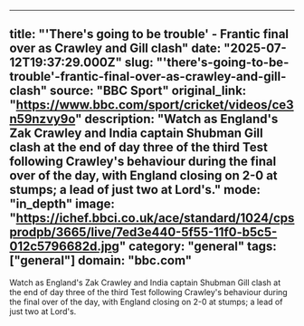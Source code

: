 ---
   title: "'There's going to be trouble' - Frantic final over as Crawley and Gill clash"
   date: "2025-07-12T19:37:29.000Z"
   slug: "'there's-going-to-be-trouble'-frantic-final-over-as-crawley-and-gill-clash"
   source: "BBC Sport"
   original_link: "https://www.bbc.com/sport/cricket/videos/ce3n59nzvy9o"
   description: "Watch as England's Zak Crawley and India captain Shubman Gill clash at the end of day three of the third Test following Crawley's behaviour during the final over of the day, with England closing on 2-0 at stumps; a lead of just two at Lord's."
   mode: "in_depth"
   image: "https://ichef.bbci.co.uk/ace/standard/1024/cpsprodpb/3665/live/7ed3e440-5f55-11f0-b5c5-012c5796682d.jpg"
   category: "general"
   tags: ["general"]
   domain: "bbc.com"
  ---
  Watch as England's Zak Crawley and India captain Shubman Gill clash at the end of day three of the third Test following Crawley's behaviour during the final over of the day, with England closing on 2-0 at stumps; a lead of just two at Lord's.